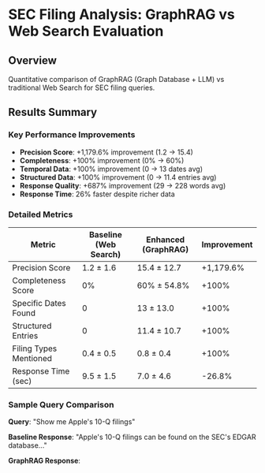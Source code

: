 # SEC Filing Analysis: GraphRAG vs Web Search Evaluation

## Overview
Quantitative comparison of GraphRAG (Graph Database + LLM) vs traditional Web Search for SEC filing queries.

## Results Summary

### Key Performance Improvements
- **Precision Score**: +1,179.6% improvement (1.2 → 15.4)
- **Completeness**: +100% improvement (0% → 60%)
- **Temporal Data**: +100% improvement (0 → 13 dates avg)
- **Structured Data**: +100% improvement (0 → 11.4 entries avg)
- **Response Quality**: +687% improvement (29 → 228 words avg)
- **Response Time**: 26% faster despite richer data

### Detailed Metrics
| Metric | Baseline (Web Search) | Enhanced (GraphRAG) | Improvement |
|--------|----------------------|-------------------|-------------|
| Precision Score | 1.2 ± 1.6 | 15.4 ± 12.7 | +1,179.6% |
| Completeness Score | 0% | 60% ± 54.8% | +100% |
| Specific Dates Found | 0 | 13 ± 13.0 | +100% |
| Structured Entries | 0 | 11.4 ± 10.7 | +100% |
| Filing Types Mentioned | 0.4 ± 0.5 | 0.8 ± 0.4 | +100% |
| Response Time (sec) | 9.5 ± 1.5 | 7.0 ± 4.6 | -26.8% |

### Sample Query Comparison

**Query**: "Show me Apple's 10-Q filings"

**Baseline Response**: 
"Apple's 10-Q filings can be found on the SEC's EDGAR database..."

**GraphRAG Response**:
